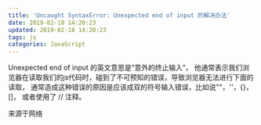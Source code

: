 ```yaml
---
title: 'Uncaught SyntaxError: Unexpected end of input 的解决办法'
date: 2019-02-18 14:20:23
updated: 2019-02-18 14:20:23
tags: js
categories: JavaScript
---
```


Unexpected end of input  的英文意思是“意外的终止输入”，
他通常表示我们浏览器在读取我们的js代码时，碰到了不可预知的错误，导致浏览器无法进行下面的读取，
通常造成这种错误的原因是应该成双的符号输入错误，比如说""，''，{}，[]，
或者使用了 // 注释。

来源于网络
